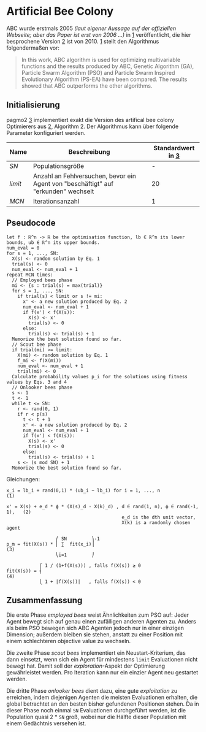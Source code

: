 # Artificial Bee Colony

ABC wurde erstmals 2005 _(laut eigener Aussage auf der offiziellen Webseite; aber das Paper ist erst von 2006 ...)_ in [1] veröffentlicht, die hier besprochene Version [2] ist von 2010. [1] stellt den Algorithmus folgendermaßen vor:

> In this work, ABC algorithm is used for optimizing multivariable functions and the results produced by ABC, Genetic Algorithm (GA), Particle Swarm Algorithm (PSO) and Particle Swarm Inspired Evolutionary Algorithm (PS-EA) have been compared. The results showed that ABC outperforms the other algorithms.

## Initialisierung

pagmo2 [3] implementiert exakt die Version des artifical bee colony Optimierers aus [2], Algorithm 2. Der Algorithmus kann über folgende Parameter konfiguriert werden.

Name|Beschreibung|Standardwert in [3]
----|------------|-------------------
_SN_|Populationsgröße|-
_limit_|Anzahl an Fehlversuchen, bevor ein Agent von "beschäftigt" auf "erkunden" wechselt|20
_MCN_|Iterationsanzahl|1

## Pseudocode

```
let f : ℝ^n -> ℝ be the optimisation function, lb ∈ ℝ^n its lower bounds, ub ∈ ℝ^n its upper bounds.
num_eval = 0
for s = 1, ..., SN:
  X(s) <- random solution by Eq. 1
  trial(s) <- 0
  num_eval <- num_eval + 1
repeat MCN times:
  // Employed bees phase
  mi <- {s : trial(s) = max(trial)}
  for s = 1, ..., SN:
    if trial(s) < limit or s != mi:
      x' <- a new solution produced by Eq. 2
      num_eval <- num_eval + 1
      if f(x') < f(X(s)):
        X(s) <- x'
        trial(s) <- 0
      else:
        trial(s) <- trial(s) + 1
  Memorize the best solution found so far.
  // Scout bee phase
  if trial(mi) >= limit:
    X(mi) <- random solution by Eq. 1
    f_mi <- f(X(mi))
    num_eval <- num_eval + 1
    trial(mi) <- 0
  Calculate probability values p_i for the solutions using fitness values by Eqs. 3 and 4
  // Onlooker bees phase
  s <- 1
  t <- 1
  while t <= SN:
    r <- rand(0, 1)
    if r < p(s)
      t <- t + 1
      x' <- a new solution produced by Eq. 2
      num_eval <- num_eval + 1
      if f(x') < f(X(s)):
        X(s) <- x'
        trial(s) <- 0
      else:
        trial(s) <- trial(s) + 1
    s <- (s mod SN) + 1
  Memorize the best solution found so far.
```

Gleichungen:
```
x_i = lb_i + rand(0,1) * (ub_i − lb_i) for i = 1, ..., n                     (1)

x' = X(s) + e_d * ϕ * (X(s)_d - X(k)_d) , d ∈ rand(1, n), ϕ ∈ rand(-1, 1),   (2)
                                          e_d is the dth unit vector,
                                          X(k) is a randomly chosen agent

                  ⎛ SN         ⎞-1
p_m = fit(X(s)) * ⎜ ∑  fit(x_i)⎟                                           (3)
                  ⎝i=1         ⎠

            ⎧ 1 / (1+f(X(s))) , falls f(X(s)) ≥ 0
fit(X(s)) = ⎨                                                               (4)
            ⎩ 1 + |f(X(s))|   , falls f(X(s)) < 0
```

## Zusammenfassung

Die erste Phase _employed bees_ weist Ähnlichkeiten zum PSO auf: Jeder Agent bewegt sich auf genau einen zufälligen anderen Agenten zu. Anders als beim PSO bewegen sich ABC Agenten jedoch nur in einer einzigen Dimension; außerdem bleiben sie stehen, anstatt zu einer Position mit einem schlechteren objective value zu wechseln.

Die zweite Phase _scout bees_ implementiert ein Neustart-Kriterium, das dann einsetzt, wenn sich ein Agent für mindestens `limit` Evaluationen nicht bewegt hat. Damit soll der _exploration_-Aspekt der Optimierung gewährleistet werden. Pro Iteration kann nur ein einzier Agent neu gestartet werden.

Die dritte Phase _onlooker bees_ dient dazu, eine gute _exploitation_ zu erreichen, indem diejenigen Agenten die meisten Evaluationen erhalten, die global betrachtet an den besten bisher gefundenen Positionen stehen. Da in dieser Phase noch einmal `SN` Evaluationen durchgeführt werden, ist die Population quasi 2 * `SN` groß, wobei nur die Hälfte dieser Population mit einem Gedächtnis versehen ist.

[1]: https://link.springer.com/article/10.1007/s10898-007-9149-x
[2]: https://abc.erciyes.edu.tr/pub/NevImpOfABC.pdf
[3]: https://esa.github.io/pagmo2/docs/cpp/algorithms/bee_colony.html
